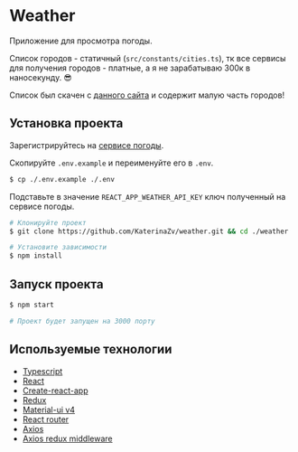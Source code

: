 # Weather

Приложение для просмотра погоды.

Список городов - статичный (`src/constants/cities.ts`), тк все сервисы для получения городов - платные, а я не зарабатываю 300к в наносекунду. 😎

Список был скачен с [данного сайта](http://bulk.openweathermap.org/sample/) и содержит малую часть городов!

## Установка проекта

Зарегистрируйтесь на [сервисе погоды](https://openweathermap.org/).

Скопируйте `.env.example` и переименуйте его в `.env`.

```bash
$ cp ./.env.example ./.env
```

Подставьте в значение `REACT_APP_WEATHER_API_KEY` ключ полученный на сервисе погоды.

```bash
# Клонируйте проект
$ git clone https://github.com/KaterinaZv/weather.git && cd ./weather

# Установите зависимости
$ npm install
```

## Запуск проекта

```bash
$ npm start

# Проект будет запущен на 3000 порту
```

## Используемые технологии

- [Typescript](https://www.typescriptlang.org/)
- [React](https://ru.reactjs.org/)
- [Create-react-app](https://create-react-app.dev/)
- [Redux](https://redux.js.org/)
- [Material-ui v4](https://material-ui.com/)
- [React router](https://reactrouter.com/)
- [Axios](https://axios-http.com/)
- [Axios redux middleware](https://github.com/svrcekmichal/redux-axios-middleware)